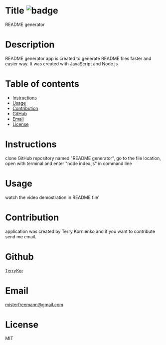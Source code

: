 
   # Title ![badge](https://img.shields.io/badge/license-MIT-blue)
   README generator
   
   # Description
   README generator app is created to generate README files faster and easier way. It was created with JavaScript and Node.js

    
   # Table of contents 


   * [Instructions](#instructions)
   * [Usage](#usage)
   * [Contribution](#contribution)
   * [GitHub](#github)
   * [Email](#email)
   * [License](#license)



   # Instructions 
   clone GitHub repository named "README generator", go to the file location, open with terminal and enter "node index.js" in command line

   # Usage
   watch the video demostration in README file'

   # Contribution
   application was created by Terry Kornienko and if you want to contribute send me email.

   # Github
   [TerryKor](https://github.com/TerryKor)

   # Email
   misterfreemann@gmail.com

   # License
   MIT

   
